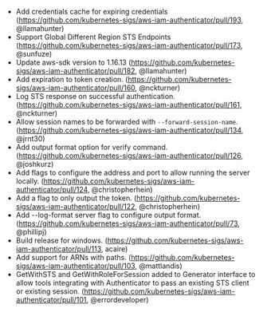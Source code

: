 * Add credentials cache for expiring credentials (https://github.com/kubernetes-sigs/aws-iam-authenticator/pull/193, @llamahunter)
* Support Global Different Region STS Endpoints (https://github.com/kubernetes-sigs/aws-iam-authenticator/pull/173, @sunfuze)
* Update aws-sdk version to 1.16.13 (https://github.com/kubernetes-sigs/aws-iam-authenticator/pull/182, @llamahunter)
* Add expiration to token creation. (https://github.com/kubernetes-sigs/aws-iam-authenticator/pull/160, @nckturner)
* Log STS response on successful authentication. (https://github.com/kubernetes-sigs/aws-iam-authenticator/pull/161, @nckturner)
* Allow session names to be forwarded with `--forward-session-name`. (https://github.com/kubernetes-sigs/aws-iam-authenticator/pull/134, @jrnt30)
* Add output format option for verify command. (https://github.com/kubernetes-sigs/aws-iam-authenticator/pull/126, @joshkurz)
* Add flags to configure the address and port to allow running the server locally. (https://github.com/kubernetes-sigs/aws-iam-authenticator/pull/124, @christopherhein)
* Add a flag to only output the token. (https://github.com/kubernetes-sigs/aws-iam-authenticator/pull/122, @christopherhein)
* Add --log-format server flag to configure output format. (https://github.com/kubernetes-sigs/aws-iam-authenticator/pull/73, @phillipj)
* Build release for windows. (https://github.com/kubernetes-sigs/aws-iam-authenticator/pull/113, acaire)
* Add support for ARNs with paths. (https://github.com/kubernetes-sigs/aws-iam-authenticator/pull/103, @mattlandis)
* GetWithSTS and GetWithRoleForSession added to Generator interface to allow tools integrating with Authenticator to pass an existing STS client or existing session.  (https://github.com/kubernetes-sigs/aws-iam-authenticator/pull/101, @errordeveloper)
